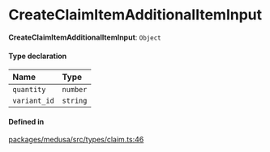 # CreateClaimItemAdditionalItemInput

 **CreateClaimItemAdditionalItemInput**: `Object`

#### Type declaration

| Name | Type |
| :------ | :------ |
| `quantity` | `number` |
| `variant_id` | `string` |

#### Defined in

[packages/medusa/src/types/claim.ts:46](https://github.com/medusajs/medusa/blob/3d9f5ae63/packages/medusa/src/types/claim.ts#L46)
